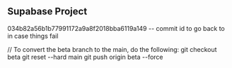 ## Supabase Project

034b82a56b1b77991172a9a8f2018bba6119a149 -- commit id to go back to in case things fail 



// To convert the beta branch to the main, do the following:
git checkout beta
git reset --hard main
git push origin beta --force
